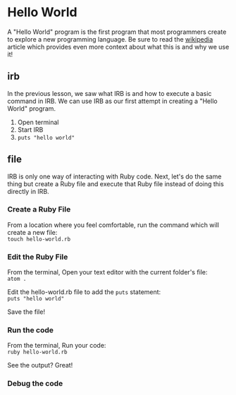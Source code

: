 # Hello World

A "Hello World" program is the first program that most programmers create to explore a new programming language. Be sure to read the [wikipedia](https://en.wikipedia.org/wiki/%22Hello,_World!%22_program) article which provides even more context about what this is and why we use it!

## irb

In the previous lesson, we saw what IRB is and how to execute a basic command in IRB. We can use IRB as our first attempt in creating a "Hello World" program.

1. Open terminal
2. Start IRB
3. `puts "hello world"`

## file
IRB is only one way of interacting with Ruby code. Next, let's do the same thing but create a Ruby file and execute that Ruby file instead of doing this directly in IRB.

### Create a Ruby File
From a location where you feel comfortable, run the command which will create a new file:  
`touch hello-world.rb`

### Edit the Ruby File
From the terminal, Open your text editor with the current folder's file:  
`atom .`

Edit the hello-world.rb file to add the `puts` statement:  
`puts "hello world"`

Save the file!

### Run the code
From the terminal, Run your code:  
`ruby hello-world.rb`

See the output? Great!

### Debug the code
